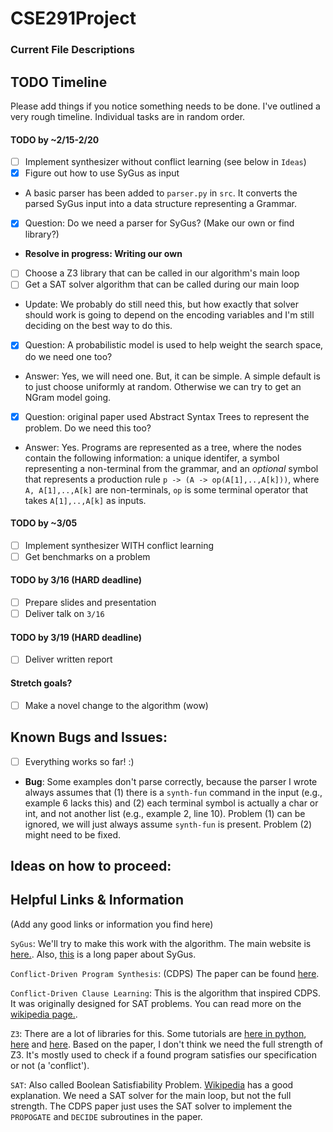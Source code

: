 # CSE291Project

### Current File Descriptions


## TODO Timeline
Please add things if you notice something needs to be done. I've outlined a very rough timeline. Individual tasks are in random order.

#### TODO by ~2/15-2/20
- [ ] Implement synthesizer without conflict learning (see below in `Ideas`)
- [x] Figure out how to use SyGus as input
- A basic parser has been added to `parser.py` in `src`.
  It converts the parsed SyGus input into a data structure representing a Grammar.
- [x] Question: Do we need a parser for SyGus? (Make our own or find library?)
- **Resolve in progress: Writing our own**
- [ ] Choose a Z3 library that can be called in our algorithm's main loop
- [ ] Get a SAT solver algorithm that can be called during our main loop
- Update: We probably do still need this, but how exactly that solver should work is going to
  depend on the encoding variables and I'm still deciding on the best way to do this.
- [x] Question: A probabilistic model is used to help weight the search space, do we need one too?
- Answer: Yes, we will need one. But, it can be simple. 
  A simple default is to just choose uniformly at random.
  Otherwise we can try to get an NGram model going.
- [x] Question: original paper used Abstract Syntax Trees to represent the problem. Do we need this too?
- Answer: Yes. Programs are represented as a tree, where the nodes contain the following information:
  a unique identifer, a symbol representing a non-terminal from the grammar, and an *optional* symbol that represents
  a production rule `p -> (A -> op(A[1],..,A[k]))`, where `A, A[1],..,A[k]` are non-terminals, `op`
  is some terminal operator that takes `A[1],..,A[k]` as inputs.

#### TODO by ~3/05
- [ ] Implement synthesizer WITH conflict learning
- [ ] Get benchmarks on a problem
#### TODO by 3/16 (HARD deadline)
- [ ] Prepare slides and presentation
- [ ] Deliver talk on `3/16`
#### TODO by 3/19 (HARD deadline)
- [ ] Deliver written report

#### Stretch goals?
- [ ] Make a novel change to the algorithm (wow)



## Known Bugs and Issues:

- [ ] Everything works so far! :)
* **Bug**: Some examples don't parse correctly, because the parser I wrote 
always assumes that (1) there is a `synth-fun` command in the input (e.g., example
  6 lacks this) and (2) each terminal symbol is actually a char or int,
  and not another list (e.g., example 2, line 10). Problem (1) can be ignored,
  we will just always assume `synth-fun` is present. Problem (2) might need to be fixed.
  
  
## Ideas on how to proceed:

## Helpful Links & Information

(Add any good links or information you find here)

`SyGus`: We'll try to make this work with the algorithm. The main website is [here.](https://sygus.org/). Also, [this](https://sygus.org/assets/pdf/Journal_SyGuS.pdf) is a long paper about SyGus.

`Conflict-Driven Program Synthesis`: (CDPS) The paper can be found [here](https://dl.acm.org/doi/10.1145/3192366.3192382).

`Conflict-Driven Clause Learning`: This is the algorithm that inspired CDPS. It was originally designed for SAT problems. You can read more on the [wikipedia page.](https://en.wikipedia.org/wiki/Conflict-driven_clause_learning).

`Z3`: There are a lot of libraries for this. Some tutorials are [here in python](https://ericpony.github.io/z3py-tutorial/guide-examples.htm), [here](https://rise4fun.com/z3/tutorial) and [here](https://theory.stanford.edu/~nikolaj/programmingz3.html). Based on the paper, I don't think we need the full strength of Z3. It's mostly used to check if a found program satisfies our specification or not (a 'conflict').

`SAT`: Also called Boolean Satisfiability Problem. [Wikipedia](https://en.wikipedia.org/wiki/Boolean_satisfiability_problem) has a good explanation. We need a SAT solver for the main loop, but not the full strength. The CDPS paper just uses the SAT solver to implement the `PROPOGATE` and `DECIDE` subroutines in the paper.